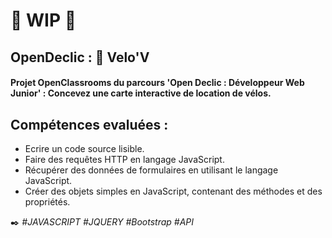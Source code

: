 # :construction: WIP :construction:

## OpenDeclic : :link: Velo'V
#### Projet OpenClassrooms du parcours 'Open Declic : Développeur Web Junior' : Concevez une carte interactive de location de vélos.

## Compétences evaluées :
- Ecrire un code source lisible.
- Faire des requêtes HTTP en langage JavaScript.
- Récupérer des données de formulaires en utilisant le langage JavaScript.
- Créer des objets simples en JavaScript, contenant des méthodes et des propriétés.

:black_nib: *#JAVASCRIPT #JQUERY #Bootstrap #API*

